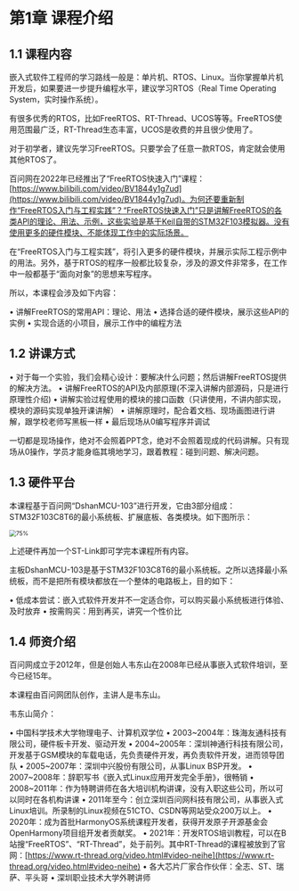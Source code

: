 # 第1章 课程介绍

## 1.1 课程内容

嵌入式软件工程师的学习路线一般是：单片机、RTOS、Linux。当你掌握单片机开发后，如果要进一步提升编程水平，建议学习RTOS（Real Time Operating System，实时操作系统）。

有很多优秀的RTOS，比如FreeRTOS、RT-Thread、UCOS等等。FreeRTOS使用范围最广泛，RT-Thread生态丰富，UCOS是收费的并且很少使用了。

对于初学者，建议先学习FreeRTOS。只要学会了任意一款RTOS，肯定就会使用其他RTOS了。

百问网在2022年已经推出了“FreeRTOS快速入门”课程：[https://www.bilibili.com/video/BV1844y1g7ud](https://www.bilibili.com/video/BV1844y1g7ud)。为何还要重新制作“FreeRTOS入门与工程实践”？“FreeRTOS快速入门”只是讲解FreeRTOS的各类API的理论、用法、示例，这些实验是基于Keil自带的STM32F103模拟器。没有使用更多的硬件模块、不能体现工作中的实际场景。

在“FreeRTOS入门与工程实践”，将引入更多的硬件模块，并展示实际工程示例中的用法。另外，基于RTOS的程序一般都比较复杂，涉及的源文件非常多，在工作中一般都基于“面向对象”的思想来写程序。

所以，本课程会涉及如下内容：

• 讲解FreeRTOS的常用API：理论、用法
• 选择合适的硬件模块，展示这些API的实例
• 实现合适的小项目，展示工作中的编程方法

## 1.2 讲课方式

• 对于每一个实验，我们会精心设计：要解决什么问题；然后讲解FreeRTOS提供的解决方法。
• 讲解FreeRTOS的API及内部原理(不深入讲解内部源码，只是进行原理性介绍)
• 讲解实验过程使用的模块的接口函数（只讲使用，不讲内部实现，模块的源码实现单独开课讲解）
• 讲解原理时，配合着文档、现场画图进行讲解，跟学校老师写黑板一样
• 最后现场从0编写程序并调试

一切都是现场操作，绝对不会照着PPT念，绝对不会照着现成的代码讲解。只有现场从0操作，学员才能身临其境地学习，跟着教程：碰到问题、解决问题。

## 1.3 硬件平台

本课程基于百问网“DshanMCU-103”进行开发，它由3部分组成：STM32F103C8T6的最小系统板、扩展底板、各类模块。如下图所示：

<img src="http://photos.100ask.net/rtos-docs/freeRTOS/DShanMCU-F103/chapter-1/image1.png" alt="75%" style="zoom:75%;" /> 

上述硬件再加一个ST-Link即可学完本课程所有内容。

主板DshanMCU-103是基于STM32F103C8T6的最小系统板。之所以选择最小系统板，而不是把所有模块都放在一个整体的电路板上，目的如下：

• 低成本尝试：嵌入式软件开发并不一定适合你，可以购买最小系统板进行体验、及时放弃
• 按需购买：用到再买，讲究一个性价比 

## 1.4 师资介绍

百问网成立于2012年，但是创始人韦东山在2008年已经从事嵌入式软件培训，至今已经15年。

本课程由百问网团队创作，主讲人是韦东山。

韦东山简介：

• 中国科学技术大学物理电子、计算机双学位
• 2003~2004年：珠海友通科技有限公司，硬件板卡开发、驱动开发
• 2004~2005年：深圳神通行科技有限公司，开发基于GSM模块的车载电话，先负责硬件开发，再负责软件开发，进而领导团队
• 2005~2007年：深圳中兴股份有限公司，从事Linux BSP开发。
• 2007~2008年：辞职写书《嵌入式Linux应用开发完全手册》，很畅销
• 2008~2011年：作为特聘讲师在各大培训机构讲课，没有入职这些公司，所以可以同时在各机构讲课
• 2011年至今：创立深圳百问网科技有限公司，从事嵌入式Linux培训。所录制的Linux视频在51CTO、CSDN等网站受众200万以上。
• 2020年：成为首批HarmonyOS系统课程开发者，获得开发原子开源基金会OpenHarmony项目组开发者贡献奖。
• 2021年：开发RTOS培训教程，可以在B站搜“FreeRTOS”、“RT-Thread”，处于前列。其中RT-Thread的课程被放到了官网：[https://www.rt-thread.org/video.html#video-neihe](https://www.rt-thread.org/video.html#video-neihe)
• 各大芯片厂家合作伙伴：全志、ST、瑞萨、平头哥
• 深圳职业技术大学外聘讲师